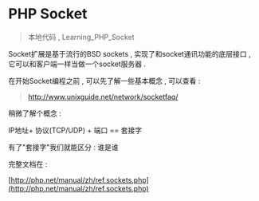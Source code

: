 # PHP Socket

> 本地代码 , Learning\_PHP\_Socket

Socket扩展是基于流行的BSD sockets , 实现了和socket通讯功能的底层接口 , 它可以和客户端一样当做一个socket服务器 . 

在开始Socket编程之前 , 可以先了解一些基本概念 , 可以查看 : 

> http://www.unixguide.net/network/socketfaq/



稍微了解个概念 :

IP地址+ 协议\(TCP/UDP\) + 端口 == 套接字

有了"套接字"我们就能区分 : 谁是谁

完整文档在 :

[http://php.net/manual/zh/ref.sockets.php](http://php.net/manual/zh/ref.sockets.php)

